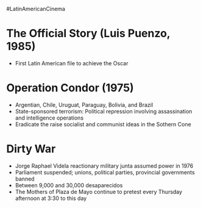 #LatinAmericanCinema
# The Official Story (Luis Puenzo, 1985)
- First Latin American file to achieve the Oscar

# Operation Condor (1975)
- Argentian, Chile, Uruguat, Paraguay, Bolivia, and Brazil
- State-sponsored terrorism: Political repression involving assassination and intelligence operations
- Eradicate the raise socialist and communist ideas in the Sothern Cone

# Dirty War
- Jorge Raphael Videla reactionary military junta assumed power in 1976
- Parliament suspended; unions, political parties, provincial governments banned
- Between 9,000 and 30,000 desaparecidos
- The Mothers of Plaza de Mayo continue to pretest every Thursday afternoon at 3:30 to this day
